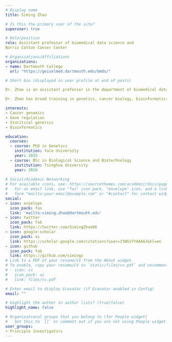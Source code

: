 ```yaml
---
# Display name
title: Siming Zhao

# Is this the primary user of the site?
superuser: true

# Role/position
role: Assistant professor of biomedical data science and
Norris Cotton Cancer Center

# Organizations/Affiliations
organizations:
- name: Dartmouth College
  url: "https://geiselmed.dartmouth.edu/bmds/"

# Short bio (displayed in user profile at end of posts)

Dr. Zhao is an assistant professor in the department of biomedical data science and the Norris Cotton Cancer Center at Dartmouth college. She completed her PhD from Yale University in Dr. [Richard Lifton](https://www.rockefeller.edu/our-scientists/heads-of-laboratories/1139-richard-p-lifton/)'s lab (now in Rockefeller University). She received post-doctoral training at University of Chicago, under the guidance of Drs. [Matthew Stephens](https://stephenslab.uchicago.edu/) and [Xin He](http://xinhelab.org/). 

Dr. Zhao has broad training in genetics, cancer biology, bioinformatics and statistical genetics.  In the past, she has developed computational methods to study the genetics of cancer and other complex diseases. She has also led the analysis of several cancer whole-exome sequencing projects. She is interested in the roles of genetic variations in cancer and computational methods to translate large-scale genomic data into disease mechanisms.

interests:
- Cancer genomics
- Gene regulation
- Statitical genetics
- Bioinformatics

education:
  courses:
  - course: PhD in Genetics
    institution: Yale University
    year: 2015
  - course: BSc in Biological Science and Biotechnology
    institution: Tsinghua University
    year: 2010
    
# Social/Academic Networking
# For available icons, see: https://sourcethemes.com/academic/docs/page-builder/#icons
#   For an email link, use "fas" icon pack, "envelope" icon, and a link in the
#   form "mailto:your-email@example.com" or "#contact" for contact widget.
social:
- icon: envelope
  icon_pack: fas
  link: 'mailto:siming.zhao@dartmouth.edu'
- icon: twitter
  icon_pack: fab
  link: https://twitter.com/SimingZhao06
- icon: google-scholar
  icon_pack: ai
  link: https://scholar.google.com/citations?user=1TWGsTYAAAAJ&hl=en
- icon: github
  icon_pack: fab
  link: https://github.com/simingz
# Link to a PDF of your resume/CV from the About widget.
# To enable, copy your resume/CV to `static/files/cv.pdf` and uncomment the lines below.
# - icon: cv
#   icon_pack: ai
#   link: files/cv.pdf

# Enter email to display Gravatar (if Gravatar enabled in Config)
email: ""

# Highlight the author in author lists? (true/false)
highlight_name: false

# Organizational groups that you belong to (for People widget)
#   Set this to `[]` or comment out if you are not using People widget.
user_groups:
- Principle Investigators
---
```


